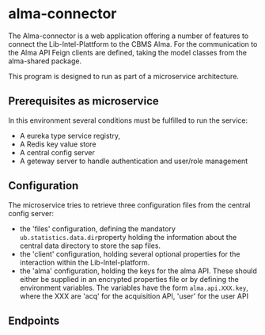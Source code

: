 # alma-connector

The Alma-connector is a web application offering a number of features to connect the Lib-Intel-Plattform to the CBMS Alma.
For the communication to the Alma API Feign clients are defined, taking the model classes from the alma-shared package.

This program is designed to run as part of a microservice architecture. 

## Prerequisites as microservice

In this environment several conditions must be fulfilled to run the service:
* A eureka type service registry,
* A Redis key value store
* A central config server
* A geteway server to handle authentication and user/role management


## Configuration

The microservice tries to retrieve three configuration files from the central config server:
* the 'files' configuration, defining the mandatory `ub.statistics.data.dir`property holding the information about the central data directory to store the sap files.
* the 'client' configuration, holding several optional properties for the interaction within the Lib-Intel-platform.
* the 'alma' configuration, holding the keys for the alma API. These should either be supplied in an encrypted properties file or by defining the environment variables. 
The variables have the form `alma.api.XXX.key`, where the XXX are 'acq' for the acquisition API, 'user' for the user API 


## Endpoints

